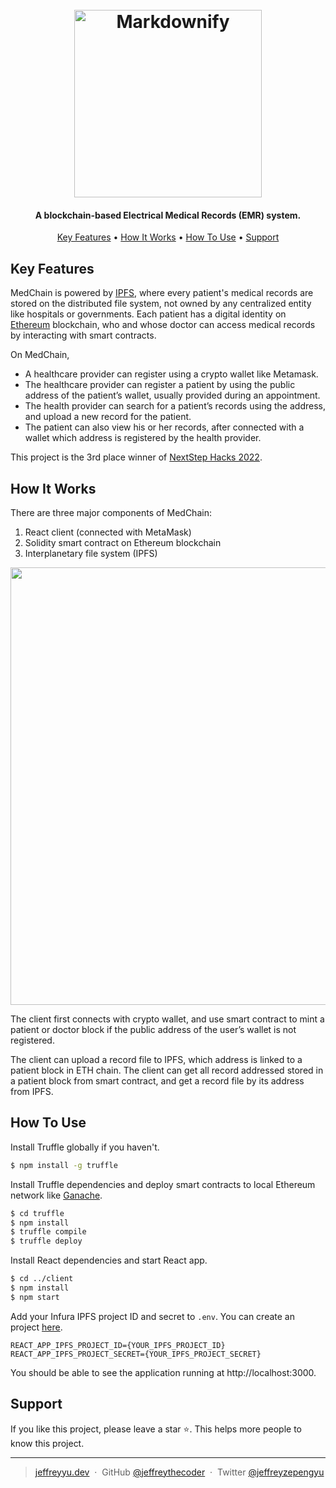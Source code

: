 
<h1 align="center">
  <br>
  <a href="http://www.amitmerchant.com/electron-markdownify"><img src="https://github.com/JeffreytheCoder/med-chain/blob/master/client/src/assets/tealNoBG-cropped.png?raw=true" alt="Markdownify" width="300"></a>
  <br>
</h1>

<h4 align="center">A blockchain-based Electrical Medical Records (EMR) system.</h4>

<p align="center">
  <a href="#key-features">Key Features</a> •
  <a href="#how-it-works">How It Works</a> •
  <a href="#how-to-use">How To Use</a> •
  <a href="#support">Support</a>
</p>

## Key Features

MedChain is powered by [IPFS](https://ipfs.tech/), where every patient's medical records are stored on the distributed file system, not owned by any centralized entity like hospitals or governments. Each patient has a digital identity on [Ethereum](https://ethereum.org/) blockchain, who and whose doctor can access medical records by interacting with smart contracts. 

On MedChain,

- A healthcare provider can register using a crypto wallet like Metamask.
- The healthcare provider can register a patient by using the public address of the patient’s wallet, usually provided during an appointment.
- The health provider can search for a patient’s records using the address, and upload a new record for the patient. 
- The patient can also view his or her records, after connected with a wallet which address is registered by the health provider.

This project is the 3rd place winner of [NextStep Hacks 2022](https://devpost.com/software/medchain-k4wzry).

## How It Works

There are three major components of MedChain:

1. React client (connected with MetaMask)
2. Solidity smart contract on Ethereum blockchain
3. Interplanetary file system (IPFS)

<p align="center">
<img src="https://d112y698adiu2z.cloudfront.net/photos/production/software_photos/002/187/785/datas/original.png" width="700"/>
</p>

The client first connects with crypto wallet, and use smart contract to mint a patient or doctor block if the public address of the user’s wallet is not registered.

The client can upload a record file to IPFS, which address is linked to a patient block in ETH chain. The client can get all record addressed stored in a patient block from smart contract, and get a record file by its address from IPFS.

## How To Use

Install Truffle globally if you haven't.

```sh
$ npm install -g truffle
```

Install Truffle dependencies and deploy smart contracts to local Ethereum network like [Ganache](https://trufflesuite.com/ganache/). 

```sh
$ cd truffle
$ npm install
$ truffle compile
$ truffle deploy
```

Install React dependencies and start React app. 

```sh
$ cd ../client
$ npm install
$ npm start
```

Add your Infura IPFS project ID and secret to `.env`. You can create an project [here](https://www.infura.io/).

```
REACT_APP_IPFS_PROJECT_ID={YOUR_IPFS_PROJECT_ID}
REACT_APP_IPFS_PROJECT_SECRET={YOUR_IPFS_PROJECT_SECRET}
```

You should be able to see the application running at http://localhost:3000.


## Support

If you like this project, please leave a star ⭐️. This helps more people to know this project.

---

> [jeffreyyu.dev](https://jeffreyyu.dev/) &nbsp;&middot;&nbsp;
> GitHub [@jeffreythecoder](https://github.com/JeffreytheCoder/JeffreytheCoder) &nbsp;&middot;&nbsp;
> Twitter [@jeffreyzepengyu](https://twitter.com/jeffreyzepengyu)

